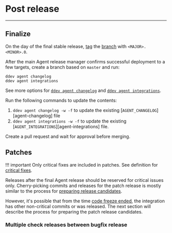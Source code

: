 # Post release

-----

## Finalize

On the day of the final stable release, [tag](#tag) the [branch](#branch) with `<MAJOR>.<MINOR>.0`.

After the main Agent release manager confirms successful deployment to a few targets, create a branch based on `master` and run:

```
ddev agent changelog
ddev agent integrations
```

See more options for [`ddev agent changelog`](../../ddev/cli.md#changelog) and [`ddev agent integrations`](../../ddev/cli.md#integrations).

Run the following commands to update the contents:

1. `ddev agent changelog -w -f` to update the existing [`AGENT_CHANGELOG`][agent-changelog] file
2. `ddev agent integrations -w -f` to update the existing [`AGENT_INTEGRATIONS`][agent-integrations] file.

Create a pull request and wait for approval before merging.


## Patches

!!! important
    Only critical fixes are included in patches. See definition for
    [critical fixes](https://github.com/DataDog/datadog-floss-guidance/blob/master/docs/severity.md#critical).

Releases after the final Agent release should be reserved for critical issues only. Cherry-picking commits and releases for
 the patch release is mostly similar to the process for [preparing release candidates](agent-release.md#release-candidates).

However, it's possible that from the time [code freeze ended](agent-release.md#release-week),
the integration has other non-critical commits or was released.
The next section will describe the process for preparing the patch release candidates.

### Multiple check releases between bugfix release



